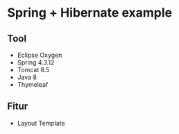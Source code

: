 # Spring + Hibernate example

## Tool
* Eclipse Oxygen
* Spring 4.3.12
* Tomcat 8.5
* Java 8
* Thymeleaf

## Fitur
* Layout Template
